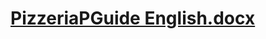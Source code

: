 # [PizzeriaPGuide English.docx](https://github.com/user-attachments/files/19892415/PizzeriaPGuide.English.docx)
